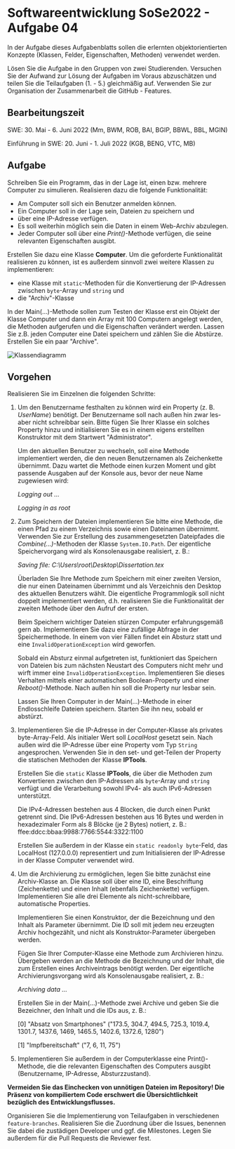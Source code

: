# Softwareentwicklung SoSe2022 - Aufgabe 04

In der Aufgabe dieses Aufgabenblatts sollen die erlernten objektorientierten Konzepte  (Klassen, Felder, Eigenschaften, Methoden) verwendet werden.

Lösen Sie die Aufgabe in den Gruppen von zwei Studierenden. Versuchen Sie der Aufwand zur Lösung der Aufgaben im Voraus abzuschätzen und teilen Sie die Teilaufgaben (1. - 5.) gleichmäßig auf. Verwenden Sie zur Organisation der Zusammenarbeit die GitHub - Features.

## Bearbeitungszeit

SWE: 30. Mai - 6. Juni 2022 (Mm, BWM, ROB, BAI, BGIP, BBWL, BBL, MGIN)

Einführung in SWE: 20. Juni - 1. Juli 2022 (KGB, BENG, VTC, MB)

## Aufgabe

Schreiben Sie ein Programm, das in der Lage ist, einen bzw. mehrere Computer zu simulieren. Realisieren dazu die folgende Funktionalität:

+ Am Computer soll sich ein Benutzer anmelden können.
+ Ein Computer soll in der Lage sein, Dateien zu speichern und
+ über eine IP-Adresse verfügen.
+ Es soll weiterhin möglich sein die Daten in einem Web-Archiv abzulegen.
+ Jeder Computer soll über eine *Print()*-Methode verfügen, die seine relevanten Eigenschaften ausgibt.

Erstellen Sie dazu eine Klasse **Computer**. Um die geforderte Funktionalität realisieren zu können, ist es außerdem sinnvoll zwei weitere Klassen zu implementieren:

+ eine Klasse mit `static`-Methoden für die Konvertierung der IP-Adressen zwischen `byte`-Array und `string` und
+ die "Archiv"-Klasse

In der Main(...)-Methode sollen zum Testen der Klasse erst ein Objekt der Klasse Computer und dann ein Array mit 100 Computern angelegt werden, die Methoden aufgerufen und die Eigenschaften verändert werden. Lassen Sie z.B. jeden Computer eine Datei speichern und zählen Sie die Abstürze. Erstellen Sie ein paar "Archive".

![Klassendiagramm](http://www.plantuml.com/plantuml/png/fL9HQy8m47xlhyXZPFDj-52aA1r3GKPHzpJsSBOtMqYRaLmh8lxtfIQBhbAHhGyfkVk-xxwxoqGJAAfB4SIo_Ae95HiE8pPLQLuq-3iuJzPI2Xsa0hHcFdK8cFaUs9j6zGebif1fKaMrPUFn5YcAN7wrAoZDMnIlSFU33YrsO5YDB3A7dO6E5UWSCnFVcAfTBMZmfH38FytH9zE19K2vWpsosxmbcfh4Ez5vCiqoXLfVTMZ--i9Th108tGovW0qANpYj22loLx2Wq84x5HC3wjhmW-TBgBAmFMGv28vkBKx8RsN-RDYraUbCSD6wwbjLB4yk-z8zdSdBriwEtBDfPqH0HHf5tjp1Heucfn0oMOczoIva2c8czRb-5-utiPQh4u23lOURFU7xn-06itcwujvD7Vsrh8MlfJVEBMvgwUT7Q8LwwSRzVmL6zmjukbiXRvSwmIghI_4D)

## Vorgehen

Realisieren Sie im Einzelnen die folgenden Schritte:

1. Um den Benutzername festhalten zu können wird ein Property (z. B. *UserName*) benötigt. Der Benutzername soll nach außen hin zwar les- aber nicht schreibbar sein. Bitte fügen Sie Ihrer Klasse ein solches Property hinzu und initialisieren Sie es in einem eigens erstellten Konstruktor mit dem Startwert "Administrator".

    Um den aktuellen Benutzer zu wechseln, soll eine Methode implementiert werden, die den neuen Benutzernamen als Zeichenkette übernimmt. Dazu wartet die Methode einen kurzen Moment und gibt passende Ausgaben auf der Konsole aus, bevor der neue Name zugewiesen wird:

      *Logging out ...*

      *Logging in as root*

2. Zum Speichern der Dateien implementieren Sie bitte eine Methode, die einen Pfad zu einem Verzeichnis sowie einen Dateinamen übernimmt. Verwenden Sie zur Erstellung des zusammengesetzten Dateipfades die *Combine(...)*-Methoden der Klasse `System.IO.Path`. Der eigentliche Speichervorgang wird als Konsolenausgabe realisiert, z. B.:

      *Saving file: C:\Users\root\Desktop\Dissertation.tex*

    Überladen Sie Ihre Methode zum Speichern mit einer zweiten Version, die nur einen Dateinamen übernimmt und als Verzeichnis den Desktop des aktuellen Benutzers wählt. Die eigentliche Programmlogik soll nicht doppelt implementiert werden, d.h. realisieren Sie die Funktionalität der zweiten Methode über den Aufruf der ersten.

    Beim Speichern wichtiger Dateien stürzen Computer erfahrungsgemäß gern ab. Implementieren Sie dazu eine zufällige Abfrage in der Speichermethode. In einem von vier Fällen findet ein Absturz statt und eine `InvalidOperationException` wird geworfen.

    Sobald ein Absturz einmal aufgetreten ist, funktioniert das Speichern von Dateien bis zum nächsten Neustart des Computers nicht mehr und wirft immer eine `InvalidOperationException`. Implementieren Sie dieses Verhalten mittels einer automatischen Boolean-Property und einer *Reboot()*-Methode. Nach außen hin soll die Property nur lesbar sein.

    Lassen Sie Ihren Computer in der Main(...)-Methode in einer Endlosschleife Dateien speichern. Starten Sie ihn neu, sobald er abstürzt.

3.  Implementieren Sie die IP-Adresse in der Computer-Klasse als privates byte-Array-Feld. Als initialer Wert soll *LocalHost* gesetzt sein. Nach außen wird die IP-Adresse über eine Property vom Typ `String` angesprochen. Verwenden Sie in den set- und get-Teilen der Property die statischen Methoden der Klasse **IPTools**.

    Erstellen Sie die `static` Klasse **IPTools**, die über die Methoden zum Konvertieren zwischen den IP-Adressen als `byte`-Array und `string` verfügt und die Verarbeitung sowohl IPv4- als auch IPv6-Adressen unterstützt.

    Die IPv4-Adressen bestehen aus 4 Blocken, die durch einen Punkt getrennt sind. Die IPv6-Adressen bestehen aus 16 Bytes und werden in hexadezimaler Form als 8 Blöcke (je 2 Bytes) notiert, z. B.: ffee:ddcc:bbaa:9988:7766:5544:3322:1100

    Erstellen Sie außerdem in der Klasse ein `static readonly byte`-Feld, das LocalHost (127.0.0.0) representiert und zum Initialisieren der IP-Adresse in der Klasse Computer verwendet wird.


4. Um die Archivierung zu ermöglichen, legen Sie bitte zunächst eine Archiv-Klasse an. Die Klasse soll über eine ID, eine Beschriftung (Zeichenkette) und einen Inhalt (ebenfalls Zeichenkette) verfügen. Implementieren Sie alle drei Elemente als nicht-schreibbare, automatische Properties.

    Implementieren Sie einen Konstruktor, der die Bezeichnung und den Inhalt als Parameter übernimmt. Die ID soll mit jedem neu erzeugten Archiv hochgezählt, und nicht als Konstruktor-Parameter übergeben werden.

    Fügen Sie Ihrer Computer-Klasse eine Methode zum Archivieren hinzu. Übergeben werden an die Methode die Bezeichnung und der Inhalt, die zum Erstellen eines Archiveintrags benötigt werden. Der eigentliche Archivierungsvorgang wird als Konsolenausgabe realisiert, z. B.:

      *Archiving data ...*

    Erstellen Sie in der Main(...)-Methode zwei Archive und geben Sie die Bezeichner, den Inhalt und die IDs aus, z. B.:

      [0] "Absatz von Smartphones" ("173.5, 304.7, 494.5, 725.3, 1019.4, 1301.7, 1437.6, 1469, 1465.5, 1402.6, 1372.6, 1280")

      [1] "Impfbereitschaft" ("7, 6, 11, 75")

5. Implementieren Sie außerdem in der Computerklasse eine Print()-Methode, die die relevanten Eigenschaften des Computers ausgibt (Benutzername, IP-Adresse, Absturzzustand).

**Vermeiden Sie das Einchecken von unnötigen Dateien im Repository! Die Präsenz von kompiliertem Code erschwert die Übersichtlichkeit bezüglich des Entwicklungsflusses.**

Organisieren Sie die Implementierung von Teilaufgaben in verschiedenen `feature-branches`. Realisieren Sie die Zuordnung über die Issues, benennen Sie dabei die zustädigen Developer und ggf. die Milestones. Legen Sie außerdem für die Pull Requests die Reviewer fest.

